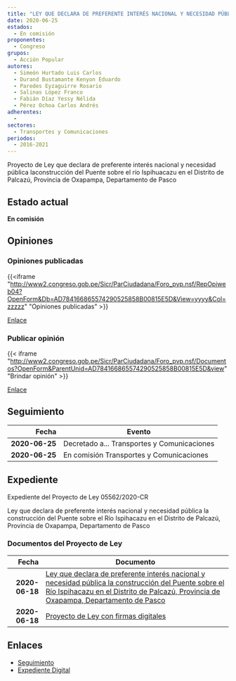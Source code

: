```yaml
---
title: "LEY QUE DECLARA DE PREFERENTE INTERÉS NACIONAL Y NECESIDAD PÚBLICA LA CONSTRUCCIÓN DEL PUENTE SOBRE EL RÍO ISPIHUACAZU EN EL DISTRITO DE PALCAZÚ, PROVINICA DE OXAPAMPA, DEPARTAMENTO DE PASCO"
date: 2020-06-25
estados: 
  - En comisión
proponentes: 
  - Congreso
grupos: 
  - Acción Popular
autores: 
  - Simeón Hurtado Luis Carlos
  - Durand Bustamante Kenyon Eduardo
  - Paredes Eyzaguirre Rosario
  - Salinas López Franco
  - Fabián Díaz Yessy Nélida
  - Pérez Ochoa Carlos Andrés
adherentes: 
  - 
sectores: 
  - Transportes y Comunicaciones
periodos: 
  - 2016-2021
---
```


Proyecto de Ley que declara de preferente interés nacional y necesidad pública laconstrucción del Puente sobre el río Ispihuacazu en el Distrito de Palcazú, Provincia de Oxapampa, Departamento de Pasco


## Estado actual

**En comisión**

## Opiniones

### Opiniones publicadas

{{<iframe "http://www2.congreso.gob.pe/Sicr/ParCiudadana/Foro_pvp.nsf/RepOpiweb04?OpenForm&Db=AD784166865574290525858B00815E5D&View=yyyy&Col=zzzzz" "Opiniones publicadas" >}}

[Enlace](http://www2.congreso.gob.pe/Sicr/ParCiudadana/Foro_pvp.nsf/RepOpiweb04?OpenForm&Db=AD784166865574290525858B00815E5D&View=yyyy&Col=zzzzz)
### Publicar opinión

{{< iframe "http://www2.congreso.gob.pe/Sicr/ParCiudadana/Foro_pvp.nsf/Documentos?OpenForm&ParentUnid=AD784166865574290525858B00815E5D&view" "Brindar opinión" >}}

[Enlace](http://www2.congreso.gob.pe/Sicr/ParCiudadana/Foro_pvp.nsf/Documentos?OpenForm&ParentUnid=AD784166865574290525858B00815E5D&view)

## Seguimiento

| Fecha | Evento |
|------:|--------|
| **2020-06-25** | Decretado a... Transportes y Comunicaciones|
| **2020-06-25** | En comisión Transportes y Comunicaciones|


## Expediente

Expediente del Proyecto de Ley 05562/2020-CR

Ley que declara de preferente interés nacional y necesidad pública la construcción del Puente sobre el Río Ispihacazu en el Distrito de Palcazú, Provincia de Oxapampa, Departamento de Pasco


### Documentos del Proyecto de Ley

| Fecha | Documento |
|------:|--------|
| **2020-06-18** | [Ley que declara de preferente interés nacional y necesidad pública la construcción del Puente sobre el Río Ispihacazu en el Distrito de Palcazú, Provincia de Oxapampa, Departamento de Pasco](http://www.leyes.congreso.gob.pe/Documentos/2016_2021/Proyectos_de_Ley_y_de_Resoluciones_Legislativas/PL05562-20200618.pdf) |
| **2020-06-18** | [Proyecto de Ley con firmas digitales](http://www.leyes.congreso.gob.pe/Documentos/2016_2021/Proyectos_de_Ley_y_de_Resoluciones_Legislativas/Proyectos_Firmas_digitales/PL05562.pdf) |

## Enlaces 

- [Seguimiento](http://www2.congreso.gob.pe/Sicr/TraDocEstProc/CLProLey2016.nsf/f7fff46988ca05b1052578e100829cc7/3a6c6107766f25490525858b007df388?OpenDocument)
- [Expediente Digital](http://www2.congreso.gob.pe/Sicr/TraDocEstProc/CLProLey2016.nsf/f7fff46988ca05b1052578e100829cc7/3a6c6107766f25490525858b007df388?OpenDocument&Click=05257FB7005EB655.eb71d0cf91d8294e05256cdf006b5706/$Body/0.1C6C)

